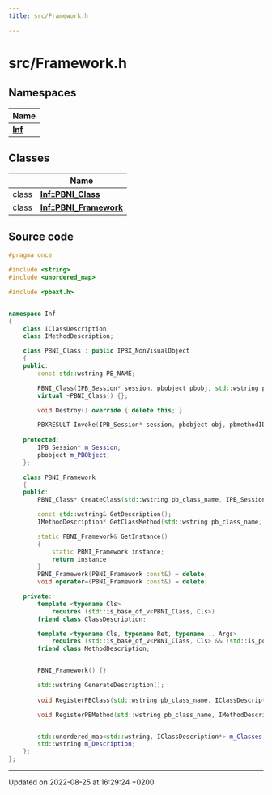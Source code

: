 ```yaml
---
title: src/Framework.h

---
```


# src/Framework.h



## Namespaces

| Name           |
| -------------- |
| **[Inf](/doxygen/Namespaces/namespace_inf/)**  |

## Classes

|                | Name           |
| -------------- | -------------- |
| class | **[Inf::PBNI_Class](/doxygen/Classes/class_inf_1_1_p_b_n_i___class/)**  |
| class | **[Inf::PBNI_Framework](/doxygen/Classes/class_inf_1_1_p_b_n_i___framework/)**  |




## Source code

```cpp
#pragma once

#include <string>
#include <unordered_map>

#include <pbext.h>


namespace Inf
{
    class IClassDescription;
    class IMethodDescription;

    class PBNI_Class : public IPBX_NonVisualObject
    {
    public:
        const std::wstring PB_NAME;

        PBNI_Class(IPB_Session* session, pbobject pbobj, std::wstring pb_class_name);
        virtual ~PBNI_Class() {};

        void Destroy() override { delete this; }

        PBXRESULT Invoke(IPB_Session* session, pbobject obj, pbmethodID  mid, PBCallInfo* ci) override;
    
    protected:
        IPB_Session* m_Session;
        pbobject m_PBObject;
    };

    class PBNI_Framework
    {
    public:
        PBNI_Class* CreateClass(std::wstring pb_class_name, IPB_Session* session, pbobject pbobj);

        const std::wstring& GetDescription();
        IMethodDescription* GetClassMethod(std::wstring pb_class_name, pbmethodID method_id);

        static PBNI_Framework& GetInstance()
        {
            static PBNI_Framework instance;
            return instance;
        }
        PBNI_Framework(PBNI_Framework const&) = delete;
        void operator=(PBNI_Framework const&) = delete;

    private:
        template <typename Cls>
            requires (std::is_base_of_v<PBNI_Class, Cls>)
        friend class ClassDescription;

        template <typename Cls, typename Ret, typename... Args>
            requires (std::is_base_of_v<PBNI_Class, Cls> && !std::is_pointer_v<Ret> && !std::is_reference_v<Ret> && (!std::is_pointer_v<Args> && ...))
        friend class MethodDescription;


        PBNI_Framework() {}

        std::wstring GenerateDescription();
        
        void RegisterPBClass(std::wstring pb_class_name, IClassDescription* class_desciption);

        void RegisterPBMethod(std::wstring pb_class_name, IMethodDescription* method_description);


        std::unordered_map<std::wstring, IClassDescription*> m_Classes;
        std::wstring m_Description;
    };
};
```


-------------------------------

Updated on 2022-08-25 at 16:29:24 +0200
